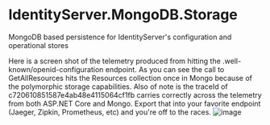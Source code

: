 # IdentityServer.MongoDB.Storage
MongoDB based persistence for IdentityServer's configuration and operational stores

Here is a screen shot of the telemetry produced from hitting the .well-known/openid-configuration endpoint. As you can see the call to GetAllResources hits the Resources collection once in Mongo because of the polymorphic storage capabilities. Also of note is the traceId of c720610851587e4ab48e4115064cf1fb carries correctly across the telemetry from both ASP.NET Core and Mongo.  Export that into your favorite endpoint (Jaeger, Zipkin, Prometheus, etc) and you're off to the races.
![image](https://user-images.githubusercontent.com/1130210/127034176-4d51c4bb-7f92-4c17-b2b4-18d0a8a6a0c1.png)
